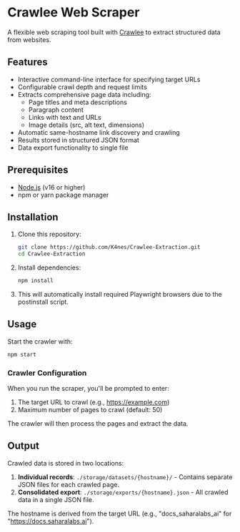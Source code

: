 # Crawlee Web Scraper

A flexible web scraping tool built with [Crawlee](https://crawlee.dev/) to extract structured data from websites.

## Features

- Interactive command-line interface for specifying target URLs
- Configurable crawl depth and request limits
- Extracts comprehensive page data including:
  - Page titles and meta descriptions
  - Paragraph content
  - Links with text and URLs
  - Image details (src, alt text, dimensions)
- Automatic same-hostname link discovery and crawling
- Results stored in structured JSON format
- Data export functionality to single file

## Prerequisites

- [Node.js](https://nodejs.org/) (v16 or higher)
- npm or yarn package manager

## Installation

1. Clone this repository:

   ```bash
   git clone https://github.com/K4nes/Crawlee-Extraction.git
   cd Crawlee-Extraction
   ```

2. Install dependencies:

   ```bash
   npm install
   ```

3. This will automatically install required Playwright browsers due to the postinstall script.

## Usage

Start the crawler with:

```bash
npm start
```

### Crawler Configuration

When you run the scraper, you'll be prompted to enter:

1. The target URL to crawl (e.g., https://example.com)
2. Maximum number of pages to crawl (default: 50)

The crawler will then process the pages and extract the data.

## Output

Crawled data is stored in two locations:

1. **Individual records**: `./storage/datasets/{hostname}/` - Contains separate JSON files for each crawled page.
2. **Consolidated export**: `./storage/exports/{hostname}.json` - All crawled data in a single JSON file.

The hostname is derived from the target URL (e.g., "docs_saharalabs_ai" for "https://docs.saharalabs.ai").
